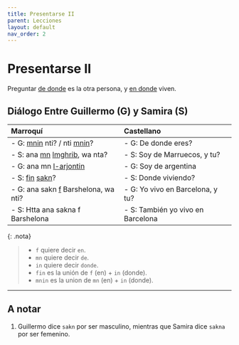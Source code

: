 ```yaml
---
title: Presentarse II
parent: Lecciones
layout: default
nav_order: 2
---
```


# Presentarse II

Preguntar [de donde](../preguntas/donde) es la otra persona, y [en donde](../preguntas/donde) viven.

## Diálogo Entre Guillermo (G) y Samira (S)

| Marroquí                                                                                      | Castellano                        |
|:----------------------------------------------------------------------------------------------|:----------------------------------|
| - G: [mnin](../preguntas/donde) nti? / nti [mnin](../preguntas/donde)?                        | - G: De donde eres?                |
| - S: ana [mn](../vocabulario/preposiciones) [lmghrib](../vocabulario/paises-idiomas), wa nta? | - S: Soy de Marruecos, y tu?     |
| - G: ana mn [l-arjontin](../vocabulario/paises-idiomas)                                       | - G: Soy de argentina             |
| - S: [fin](../preguntas/donde) [sakn](../verbos/vivir)?                                       | - S: Donde viviendo?              |
| - G: ana sakn [f](../vocabulario/preposiciones) Barshelona, wa nti?                           | - G: Yo vivo en Barcelona, y tu? |
| - S: Htta ana sakna f Barshelona                                                              | - S: También yo vivo en Barcelona |

{: .nota}
> - `f` quiere decir `en`.
> - `mn` quiere decir `de`.
> - `in` quiere decir `donde`.
> - `fin` es la unión de `f` (en) + `in` (donde).
> - `mnin` es la union de `mn` (en) + `in` (donde).

---

## A notar

1. Guillermo dice `sakn` por ser masculino, mientras que Samira dice `sakna` por ser femenino. 